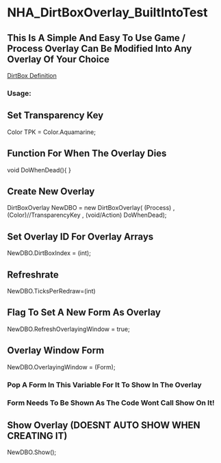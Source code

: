 # NHA_DirtBoxOverlay_BuiltIntoTest
## This Is A Simple And Easy To Use Game / Process Overlay  Can Be Modified Into Any Overlay Of Your Choice

[DirtBox Definition](http://dirtbox.urbanup.com/20966)

### Usage:

## Set Transparency Key
Color TPK = Color.Aquamarine;

## Function For When The Overlay Dies
void DoWhenDead(){
}

## Create New Overlay
DirtBoxOverlay NewDBO = new DirtBoxOverlay( (Process) , (Color)//TransparencyKey , (void/Action) DoWhenDead);

## Set Overlay ID For Overlay Arrays
NewDBO.DirtBoxIndex = (int);

## Refreshrate
NewDBO.TicksPerRedraw=(int)

## Flag To Set A New Form As Overlay
NewDBO.RefreshOverlayingWindow = true;

## Overlay Window Form
NewDBO.OverlayingWindow = (Form);
### Pop A Form In This Variable For It To Show In The Overlay
### Form Needs To Be Shown As The Code Wont Call Show On It!

## Show Overlay (DOESNT AUTO SHOW WHEN CREATING IT)
NewDBO.Show();
